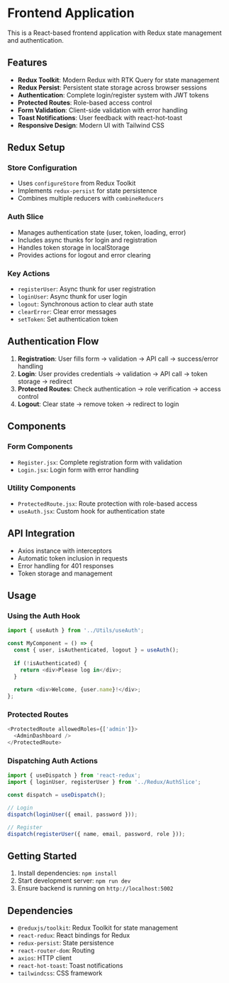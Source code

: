 # Frontend Application

This is a React-based frontend application with Redux state management and authentication.

## Features

- **Redux Toolkit**: Modern Redux with RTK Query for state management
- **Redux Persist**: Persistent state storage across browser sessions
- **Authentication**: Complete login/register system with JWT tokens
- **Protected Routes**: Role-based access control
- **Form Validation**: Client-side validation with error handling
- **Toast Notifications**: User feedback with react-hot-toast
- **Responsive Design**: Modern UI with Tailwind CSS

## Redux Setup

### Store Configuration
- Uses `configureStore` from Redux Toolkit
- Implements `redux-persist` for state persistence
- Combines multiple reducers with `combineReducers`

### Auth Slice
- Manages authentication state (user, token, loading, error)
- Includes async thunks for login and registration
- Handles token storage in localStorage
- Provides actions for logout and error clearing

### Key Actions
- `registerUser`: Async thunk for user registration
- `loginUser`: Async thunk for user login
- `logout`: Synchronous action to clear auth state
- `clearError`: Clear error messages
- `setToken`: Set authentication token

## Authentication Flow

1. **Registration**: User fills form → validation → API call → success/error handling
2. **Login**: User provides credentials → validation → API call → token storage → redirect
3. **Protected Routes**: Check authentication → role verification → access control
4. **Logout**: Clear state → remove token → redirect to login

## Components

### Form Components
- `Register.jsx`: Complete registration form with validation
- `Login.jsx`: Login form with error handling

### Utility Components
- `ProtectedRoute.jsx`: Route protection with role-based access
- `useAuth.jsx`: Custom hook for authentication state

## API Integration

- Axios instance with interceptors
- Automatic token inclusion in requests
- Error handling for 401 responses
- Token storage and management

## Usage

### Using the Auth Hook
```javascript
import { useAuth } from '../Utils/useAuth';

const MyComponent = () => {
  const { user, isAuthenticated, logout } = useAuth();
  
  if (!isAuthenticated) {
    return <div>Please log in</div>;
  }
  
  return <div>Welcome, {user.name}!</div>;
};
```

### Protected Routes
```javascript
<ProtectedRoute allowedRoles={['admin']}>
  <AdminDashboard />
</ProtectedRoute>
```

### Dispatching Auth Actions
```javascript
import { useDispatch } from 'react-redux';
import { loginUser, registerUser } from '../Redux/AuthSlice';

const dispatch = useDispatch();

// Login
dispatch(loginUser({ email, password }));

// Register
dispatch(registerUser({ name, email, password, role }));
```

## Getting Started

1. Install dependencies: `npm install`
2. Start development server: `npm run dev`
3. Ensure backend is running on `http://localhost:5002`

## Dependencies

- `@reduxjs/toolkit`: Redux Toolkit for state management
- `react-redux`: React bindings for Redux
- `redux-persist`: State persistence
- `react-router-dom`: Routing
- `axios`: HTTP client
- `react-hot-toast`: Toast notifications
- `tailwindcss`: CSS framework
